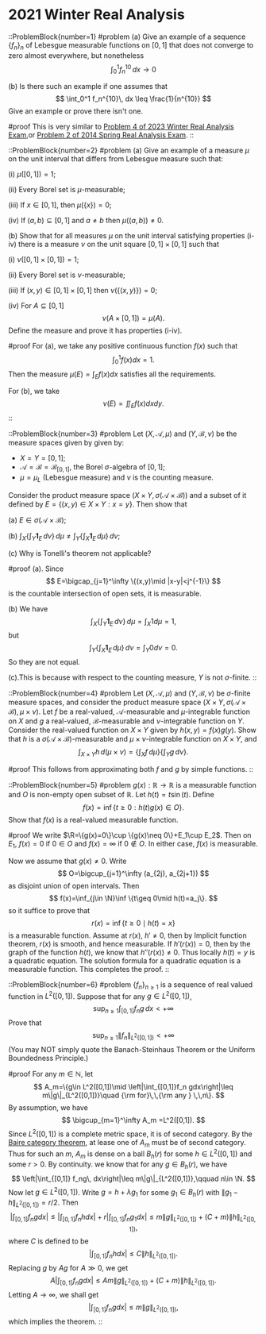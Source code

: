 # 2021 Winter Real Analysis

::ProblemBlock{number=1}
#problem
(a) Give an example of a sequence $\{f_n\}_n$ of Lebesgue measurable functions on $[0,1]$ that does not converge to zero almost everywhere, but nonetheless
$$
\int_0^1 f_n^{10}\, dx \to 0
$$

(b) Is there such an example if one assumes that
$$
\int_0^1 f_n^{10}\, dx \leq \frac{1}{n^{10}}
$$
Give an example or prove there isn't one.

#proof
This is very similar to [Problem 4 of 2023 Winter Real Analysis Exam](/posts/real-analysis/2023-winter/),or 
[Problem 2 of 2014 Spring Real Analysis Exam](/posts/real-analysis/2014-spring/).
::

::ProblemBlock{number=2}
#problem
(a) Give an example of a measure $\mu$ on the unit interval that differs from Lebesgue measure such that:

(i) $\mu([0,1])=1$;

(ii) Every Borel set is $\mu$-measurable;

(iii) If $x\in[0,1]$, then $\mu(\{x\})=0$;

(iv) If $(a,b)\subseteq [0,1]$ and $a\neq b$ then $\mu((a,b))\neq 0$.

(b) Show that for all measures $\mu$ on the unit interval satisfying properties (i-iv) there is a measure $\nu$ on the unit square $[0,1]\times[0,1]$ such that

(i) $\nu([0,1]\times[0,1])=1$;

(ii) Every Borel set is $\nu$-measurable;

(iii) If $(x,y)\in[0,1]\times[0,1]$ then $\nu(\{(x,y)\})=0$;

(iv) For $A\subseteq [0,1]$
$$
\nu(A\times [0,1]) = \mu(A).
$$
Define the measure and prove it has properties (i-iv).

#proof
For (a), we take any positive continuous function $f(x)$ such that
$$
\int_0^1 f(x) dx=1.
$$
Then the measure $\mu(E)=\int_E f(x) dx$ satisfies all the requirements.

For (b), we take 
$$
\nu(E)=\iint_E f(x) dxdy.
$$
::

::ProblemBlock{number=3}
#problem
Let $(X,\mathcal{A},\mu)$ and $(Y,\mathcal{B},\nu)$ be the measure spaces given by given by:

- $X=Y=[0,1]$;
- $\mathcal{A}=\mathcal{B}=\mathcal{B}_{[0,1]}$, the Borel $\sigma$-algebra of $[0,1]$;
- $\mu = \mu_L$ (Lebesgue measure) and $\nu$ is the counting measure.

Consider the product measure space $(X\times Y,\sigma(\mathcal{A}\times\mathcal{B}))$ and a subset of it defined by $E = \{(x,y)\in X\times Y : x=y \}$. Then show that

(a) $E\in \sigma(\mathcal{A}\times\mathcal{B})$;

(b) $\int_X \{ \int_Y \mathbf{1}_E\, d\nu \} \, d\mu \neq \int_Y  \{ \int_X \mathbf{1}_E\, d\mu \}\, d\nu$;

(c) Why is Tonelli's theorem not applicable?

#proof
(a). Since
$$
E=\bigcap_{j=1}^\infty \{(x,y)\mid |x-y|<j^{-1}\}
$$
is the countable intersection of open sets, it is measurable.

(b) We have 
$$
\int_X \{ \int_Y \mathbf{1}_E\, d\nu \} \, d\mu =\int_X 1d\mu=1,
$$
but 
$$
\int_Y  \{ \int_X \mathbf{1}_E\, d\mu \}\, d\nu=\int_Y 0d\nu=0.
$$
So they are not equal.

(c).This is because with respect to the counting measure, $Y$ is not $\sigma$-finite. 
::

::ProblemBlock{number=4}
#problem
Let $(X,\mathcal{A},\mu)$ and $(Y,\mathcal{B},\nu)$ be $\sigma$-finite measure spaces, and consider the product measure space $(X\times Y,\sigma(\mathcal{A}\times\mathcal{B}),\mu\times\nu)$. Let $f$ be a real-valued, $\mathcal{A}$-measurable and $\mu$-integrable function on $X$ and $g$ a real-valued, $\mathcal{B}$-measurable and $\nu$-integrable function on $Y$. Consider the real-valued function on $X\times Y$ given by $h(x,y)=f(x)g(y)$. Show that $h$ is a $\sigma(\mathcal{A}\times\mathcal{B})$-measurable and $\mu\times\nu$-integrable function on $X\times Y$, and
$$
\int_{X\times Y} h\, d(\mu\times\nu) = \left\{ \int_X f\, d\mu\right\}\left\{ \int_Y g\, d\nu\right\}.
$$

#proof
This follows from approximating both $f$ and $g$ by simple functions. 
::

::ProblemBlock{number=5}
#problem
$g(x):\mathbb{R}\to\mathbb{R}$ is a measurable function and $O$ is non-empty open subset of $\mathbb{R}$. Let $h(t)=t\sin(t)$. Define
$$
f(x) = \inf\{t\geq 0 : h(t)g(x)\in O \}.
$$
Show that $f(x)$ is a real-valued measurable function.

#proof
We write $\R=\{g(x)=0\}\cup \{g(x)\neq 0\}+E_1\cup E_2$. Then on $E_1$, $f(x)=0$ if $0\in O$ and $f(x)=\infty$ if $0\not\in O$. In either case, $f(x)$ is measurable.

Now we assume that $g(x)\neq 0$. Write
$$
O=\bigcup_{j=1}^\infty (a_{2j}, a_{2j+1})
$$
as disjoint union of open intervals. Then 
$$
f(x)=\inf_{j\in \N}\inf \{t\geq 0\mid h(t)=a_j\}.
$$
so it suffice to prove that 
$$
r(x)=\inf \{t\geq 0\mid h(t)=x\}
$$
is a measurable function. Assume at $r(x)$, $h'\neq 0$, then by Implicit function theorem, $r(x)$ is smooth, and hence 
measurable. If $h'(r(x))=0$, then by the graph of the function $h(t)$, we know that $h''(r(x))\neq 0$. Thus locally $h(t)=y$ is a quadratic equation. The solution formula for a quadratic equation is a measurable function. This completes the proof.
::

::ProblemBlock{number=6}
#problem
$\{f_n\}_{n\geq 1}$ is a sequence of real valued function in $L^2([0,1])$. Suppose that for any $g\in L^2([0,1])$,
$$
\sup_{n\geq 1} \int_{[0,1]} f_ng\, dx < +\infty
$$
Prove that
$$
\sup_{n\geq 1} \|f_n\|_{L^2([0,1])} < +\infty
$$
(You may NOT simply quote the Banach-Steinhaus Theorem or the Uniform Boundedness Principle.)

#proof
For any $m\in\mathbb N$, let
$$
A_m=\{g\in L^2([0,1])\mid \left|\int_{[0,1]}f_n gdx\right|\leq m\|g\|_{L^2([0,1])}\quad {\rm for}\,\,{\rm  any } \,\,n\}.
$$
By assumption, we have
$$
\bigcup_{m=1}^\infty A_m =L^2([0,1]).
$$
Since $L^2([0,1])$ is a complete metric space, it is of second category. By the [Baire category theorem](https://en.wikipedia.org/wiki/Baire_category_theorem), at lease one of $A_m$ must be of second category. Thus for such an $m$, $A_m$ is dense on a ball $B_h(r)$ for some $h\in L^2([0,1])$ and some $r>0$. By continuity. we know that  for any $g\in B_h(r)$, we have 
$$
\left|\int_{[0,1]} f_ng\, dx\right|\leq m\|g\|_{L^2([0,1])},\qquad n\in \N.
$$
Now let $g\in L^2([0,1])$. Write $g=h+\lambda g_1$ for some $g_1\in B_h(r)$ with $\|g_1-h\|_{L^2([0,1])}=r/2$.
Then 
$$
\left|\int_{[0,1]}f_n gdx\right|\leq \left|\int_{[0,1]}f_n hdx\right|+r \left|\int_{[0,1]}f_n g_1dx\right|
\leq m\|g\|_{L^2([0,1])}+(C+m)\|h\|_{L^2([0,1])},
$$
where $C$ is defined to be
$$
\left|\int_{[0,1]}f_n hdx\right|\leq C\|h\|_{L^2([0,1])}.
$$
Replacing $g$ by $Ag$ for $A\gg 0$, we get 
$$
A\left|\int_{[0,1]}f_n gdx\right|
\leq Am\|g\|_{L^2([0,1])}+(C+m)\|h\|_{L^2([0,1])}.
$$
Letting $A\to\infty$, we shall get
$$
\left|\int_{[0,1]}f_n gdx\right|
\leq m\|g\|_{L^2([0,1])},
$$
which implies the theorem. 
::